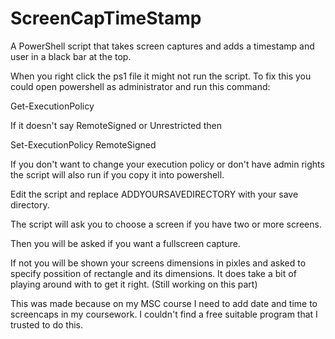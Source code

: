 # ScreenCapTimeStamp

A PowerShell script that takes screen captures and adds a timestamp and user in a black bar at the top.

When you right click the ps1 file it might not run the script. To fix this you could open powershell as administrator and run this command: 

Get-ExecutionPolicy 

If it doesn't say RemoteSigned or Unrestricted then 

Set-ExecutionPolicy RemoteSigned

If you don't want to change your execution policy or don't have admin rights the script will also run if you copy it into powershell.

Edit the script and replace ADDYOURSAVEDIRECTORY with your save directory.

The script will ask you to choose a screen if you have two or more screens.

Then you will be asked if you want a fullscreen capture.

If not you will be shown your screens dimensions in pixles and asked to specify possition of rectangle and its dimensions. It does take a bit of playing around with to get it right. (Still working on this part)

This was made because on my MSC course I need to add date and time to screencaps in my coursework. I couldn't find a free suitable program that I trusted to do this.





